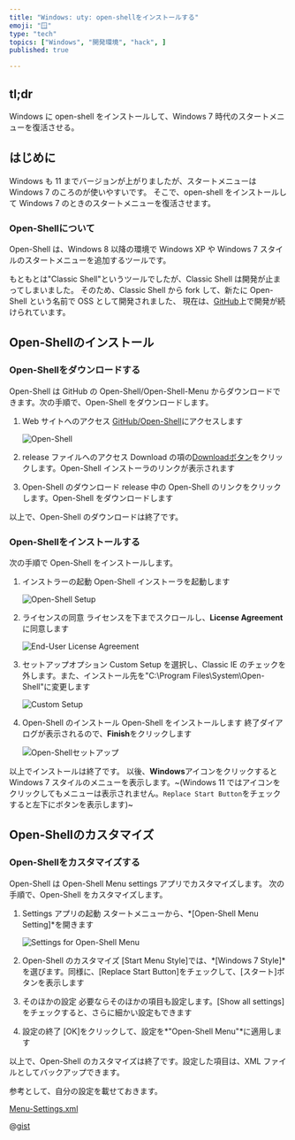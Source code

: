 ```yaml
---
title: "Windows: uty: open-shellをインストールする"
emoji: "🪟"
type: "tech"
topics: ["Windows", "開発環境", "hack", ]
published: true

---
```


## tl;dr

Windows に open-shell をインストールして、Windows 7 時代のスタートメニューを復活させる。

## はじめに

Windows も 11 までバージョンが上がりましたが、スタートメニューは Windows 7 のころのが使いやすいです。
そこで、open-shell をインストールして Windows 7 のときのスタートメニューを復活させます。

### Open-Shellについて

Open-Shell は、Windows 8 以降の環境で Windows XP や Windows 7 スタイルのスタートメニューを追加するツールです。  

もともとは"Classic Shell"というツールでしたが、Classic Shell は開発が止まってしまいました。
そのため、Classic Shell から fork して、新たに Open-Shell という名前で OSS として開発されました、
現在は、[GitHub](https://github.com/Open-Shell/Open-Shell-Menu)上で開発が続けられています。

## Open-Shellのインストール

### Open-Shellをダウンロードする

Open-Shell は GitHub の Open-Shell/Open-Shell-Menu からダウンロードできます。次の手順で、Open-Shell をダウンロードします。

1. Web サイトへのアクセス
   [GitHub/Open-Shell](https://github.com/Open-Shell/Open-Shell-Menu)にアクセスします

   ![Open-Shell](https://i.imgur.com/cEeOFaP.jpg)

2. release ファイルへのアクセス
   Download の項の[Downloadボタン](https://github.com/Open-Shell/Open-Shell-Menu/releases)をクリックします。Open-Shell インストーラのリンクが表示されます

3. Open-Shell のダウンロード
   release 中の Open-Shell のリンクをクリックします。Open-Shell をダウンロードします

以上で、Open-Shell のダウンロードは終了です。

### Open-Shellをインストールする

次の手順で Open-Shell をインストールします。

1. インストラーの起動
   Open-Shell インストーラを起動します

   ![Open-Shell Setup](https://i.imgur.com/GO8GBZS.jpg)

2. ライセンスの同意
   ライセンスを下までスクロールし、**License Agreement**に同意します

   ![End-User License Agreement](https://i.imgur.com/eNpzGOu.jpg)

3. セットアップオプション
   Custom Setup を選択し、Classic IE のチェックを外します。また、インストール先を"C:\Program Files\System\Open-Shell"に変更します

   ![Custom Setup](https://i.imgur.com/rrBGHen.jpg)

4. Open-Shell のインストール
   Open-Shell をインストールします
   終了ダイアログが表示されるので、**Finish**をクリックします

   ![Open-Shellセットアップ](https://i.imgur.com/GO8GBZS.jpg)

以上でインストールは終了です。
以後、**Windows**アイコンをクリックすると Windows 7 スタイルのメニューを表示します。~(Windows 11 ではアイコンをクリックしてもメニューは表示されません。`Replace Start Button`をチェックすると左下にボタンを表示します)~

## Open-Shellのカスタマイズ

### Open-Shellをカスタマイズする

Open-Shell は Open-Shell Menu settings アプリでカスタマイズします。
次の手順で、Open-Shell をカスタマイズします。

1. Settings アプリの起動
   スタートメニューから、*[Open-Shell Menu Setting]*を開きます

   ![Settings for Open-Shell Menu](https://i.imgur.com/clJ0E71.jpg)

2. Open-Shell のカスタマイズ
  [Start Menu Style]では、*[Windows 7 Style]*を選びます。同様に、[Replace Start Button]をチェックして、[スタート]ボタンを表示します

3. そのほかの設定
   必要ならそのほかの項目も設定します。[Show all settings]をチェックすると、さらに細かい設定もできます

4. 設定の終了
  [OK]をクリックして、設定を*"Open-Shell Menu"*に適用します

以上で、Open-Shell のカスタマイズは終了です。設定した項目は、XML ファイルとしてバックアップできます。

参考として、自分の設定を載せておきます。

[Menu-Settings.xml](https://gist.github.com/atsushifx/a58d47175ee91a0d9375b2ab179cd730)

@[gist](https://gist.github.com/atsushifx/a58d47175ee91a0d9375b2ab179cd730)
